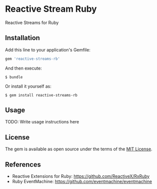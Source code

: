 Reactive Stream Ruby
==========================

Reactive Streams for Ruby

## Installation

Add this line to your application's Gemfile:

```ruby
gem 'reactive-streams-rb'
```

And then execute:

    $ bundle

Or install it yourself as:

    $ gem install reactive-streams-rb

## Usage

TODO: Write usage instructions here

## License

The gem is available as open source under the terms of the [MIT License](https://opensource.org/licenses/MIT).

## References

* Reactive Extensions for Ruby: https://github.com/ReactiveX/RxRuby
* Ruby EventMachine: https://github.com/eventmachine/eventmachine